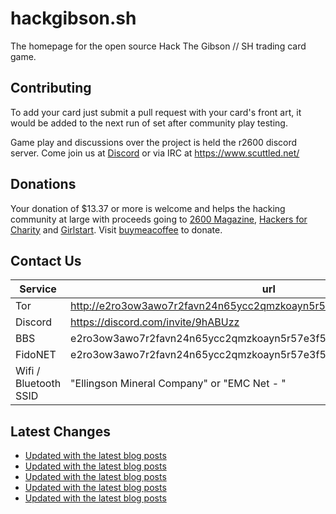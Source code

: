 # hackgibson.sh
The homepage for the open source Hack The Gibson // SH trading card game.


## Contributing

To add your card just submit a pull request with your card's front art, it would be added to the next run of set after community play testing.

Game play and discussions over the project is held the r2600 discord server. Come join us at [Discord](https://discord.com/invite/9hABUzz) or via IRC at https://www.scuttled.net/


## Donations

Your donation of $13.37 or more is welcome and helps the hacking community at large with proceeds going to [2600 Magazine](https://2600.com/), [Hackers for Charity](https://hackersforcharity.org) and [Girlstart](https://girlstart.org).  Visit [buymeacoffee](https://www.buymeacoffee.com/hackgibson.sh) to donate.


## Contact Us

Service | url
-|-
Tor | http://e2ro3ow3awo7r2favn24n65ycc2qmzkoayn5r57e3f56nvjwdcgg32ad.onion
Discord | https://discord.com/invite/9hABUzz
BBS | e2ro3ow3awo7r2favn24n65ycc2qmzkoayn5r57e3f56nvjwdcgg32ad.onion:23
FidoNET | e2ro3ow3awo7r2favn24n65ycc2qmzkoayn5r57e3f56nvjwdcgg32ad.onion:24554
Wifi / Bluetooth SSID | "Ellingson Mineral Company" or "EMC Net - <fidonet address>"

## Latest Changes
<!-- BLOG-POST-LIST:START -->
- [Updated with the latest blog posts](https://github.com/DFW2600/hackgibson.sh/commit/4e6867b18784a20b3521969f8fd1170bf6fdf3cb)
- [Updated with the latest blog posts](https://github.com/DFW2600/hackgibson.sh/commit/1ac87cf85282cf42a049f85b2b159695d82cdeab)
- [Updated with the latest blog posts](https://github.com/DFW2600/hackgibson.sh/commit/5aade79b9723049b71fc7538225a25a8bbdbad75)
- [Updated with the latest blog posts](https://github.com/DFW2600/hackgibson.sh/commit/8188ce4135d85d7e3ce5593e71d1181adbf0f32b)
- [Updated with the latest blog posts](https://github.com/DFW2600/hackgibson.sh/commit/b5fef0a549d1465f8b8f6052a462d43eba53f8a8)
<!-- BLOG-POST-LIST:END -->
